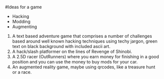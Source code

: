 #Ideas for a game

* Hacking
* Modding
* Augmenting

1. A text based adventure game that comprises a number of challenges based around well known hacking techniques using techy
jargon, green text on black background with included ascii art.
2. A hack/slash platformer on the lines of Revenge of Shinobi.
3. A 2.5D racer (OutRunners) where you earn money for finishing in a good position and you can use the money to buy mods
for your car.
4. An augmented reality game, maybe using qrcodes, like a treasure hunt or a race.
